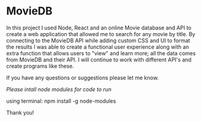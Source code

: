 # MovieDB

In this project I used Node, React and an online Movie database and API
to create a web application that allowed me to search for any movie by
title. By connecting to the MovieDB API while adding custom CSS and UI 
to format the results I was able to create a functional user experience 
along with an extra function that allows users to "view" and learn more; 
all the data comes from MovieDB and their API. I will continue to work with
different API's and create programs like these. 

If you have any questions or suggestions please let me know.

*Please intall node modules for code to run*

using terminal: npm install -g node-modules


Thank you!

